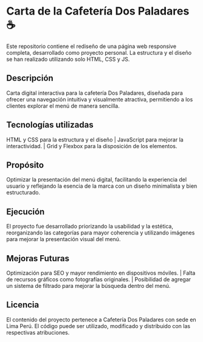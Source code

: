 # Carta de la Cafetería Dos Paladares ☕️
Este repositorio contiene el rediseño de una página web responsive completa, desarrollado como proyecto personal. La estructura y el diseño se han realizado utilizando solo HTML, CSS y JS.

## Descripción
Carta digital interactiva para la cafetería Dos Paladares, diseñada para ofrecer una navegación intuitiva y visualmente atractiva, permitiendo a los clientes explorar el menú de manera sencilla.

## Tecnologías utilizadas
HTML y CSS para la estructura y el diseño | JavaScript para mejorar la interactividad. | Grid y Flexbox para la disposición de los elementos.

## Propósito
Optimizar la presentación del menú digital, facilitando la experiencia del usuario y reflejando la esencia de la marca con un diseño minimalista y bien estructurado.

## Ejecución
El proyecto fue desarrollado priorizando la usabilidad y la estética, reorganizando las categorías para mayor coherencia y utilizando imágenes para mejorar la presentación visual del menú.

## Mejoras Futuras
Optimización para SEO y mayor rendimiento en dispositivos móviles. | Falta de recursos gráficos como fotografías originales. | Posibilidad de agregar un sistema de filtrado para mejorar la búsqueda dentro del menú.

## Licencia
El contenido del proyecto pertenece a Cafetería Dos Paladares con sede en Lima Perú. El código puede ser utilizado, modificado y distribuido con las respectivas atribuciones.
